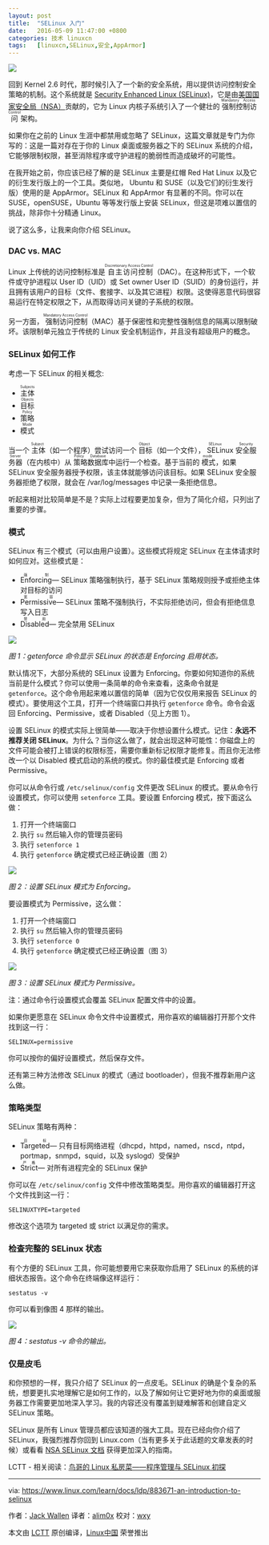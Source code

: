 ```yaml
---
layout: post
title:	"SELinux 入门"
date:	2016-05-09 11:47:00 +0800 
categories:	技术 linuxcn 
tags:	[linuxcn,SELinux,安全,AppArmor]
---
```



![](/Asserts/Images//attachment/album/201605/09/114709nmpn3rn000ky1m0m.jpg)


回到 Kernel 2.6 时代，那时候引入了一个新的安全系统，用以提供访问控制安全策略的机制。这个系统就是 [Security Enhanced Linux (SELinux)](http://selinuxproject.org/page/Main_Page)，它是由[美国国家安全局（NSA）](https://www.nsa.gov/research/selinux/)贡献的，它为 Linux 内核子系统引入了一个健壮的<ruby> 强制控制访问 <rp>  （ </rp> <rt>  Mandatory Access Control </rt> <rp>  ） </rp></ruby>架构。


如果你在之前的 Linux 生涯中都禁用或忽略了 SELinux，这篇文章就是专门为你写的：这是一篇对存在于你的 Linux 桌面或服务器之下的 SELinux 系统的介绍，它能够限制权限，甚至消除程序或守护进程的脆弱性而造成破坏的可能性。


在我开始之前，你应该已经了解的是 SELinux 主要是红帽 Red Hat Linux 以及它的衍生发行版上的一个工具。类似地， Ubuntu 和 SUSE（以及它们的衍生发行版）使用的是 AppArmor。SELinux 和 AppArmor 有显著的不同。你可以在 SUSE，openSUSE，Ubuntu 等等发行版上安装 SELinux，但这是项难以置信的挑战，除非你十分精通 Linux。


说了这么多，让我来向你介绍 SELinux。


### DAC vs. MAC


Linux 上传统的访问控制标准是<ruby> 自主访问控制 <rp>  （ </rp> <rt>  Discretionary Access Control </rt> <rp>  ） </rp></ruby>（DAC）。在这种形式下，一个软件或守护进程以 User ID（UID）或 Set owner User ID（SUID）的身份运行，并且拥有该用户的目标（文件、套接字、以及其它进程）权限。这使得恶意代码很容易运行在特定权限之下，从而取得访问关键的子系统的权限。


另一方面，<ruby> 强制访问控制 <rp>  （ </rp> <rt>  Mandatory Access Control </rt> <rp>  ） </rp></ruby>（MAC）基于保密性和完整性强制信息的隔离以限制破坏。该限制单元独立于传统的 Linux 安全机制运作，并且没有超级用户的概念。


### SELinux 如何工作


考虑一下 SELinux 的相关概念:


* <ruby> 主体 <rp>  （ </rp> <rt>  Subjects </rt> <rp>  ） </rp></ruby>
* <ruby> 目标 <rp>  （ </rp> <rt>  Objects </rt> <rp>  ） </rp></ruby>
* <ruby> 策略 <rp>  （ </rp> <rt>  Policy </rt> <rp>  ） </rp></ruby>
* <ruby> 模式 <rp>  （ </rp> <rt>  Mode </rt> <rp>  ） </rp></ruby>


当一个<ruby> 主体 <rp>  （ </rp> <rt>  Subject </rt> <rp>  ） </rp></ruby>（如一个程序）尝试访问一个<ruby> 目标 <rp>  （ </rp> <rt>  Object </rt> <rp>  ） </rp></ruby>（如一个文件），<ruby> SELinux 安全服务器 <rp>  （ </rp> <rt>  SELinux Security Server </rt> <rp>  ） </rp></ruby>（在内核中）从<ruby> 策略数据库 <rp>  （ </rp> <rt>  Policy Database </rt> <rp>  ） </rp></ruby>中运行一个检查。基于当前的<ruby> 模式 <rp>  （ </rp> <rt>  mode </rt> <rp>  ） </rp></ruby>，如果 SELinux 安全服务器授予权限，该主体就能够访问该目标。如果 SELinux 安全服务器拒绝了权限，就会在 /var/log/messages 中记录一条拒绝信息。


听起来相对比较简单是不是？实际上过程要更加复杂，但为了简化介绍，只列出了重要的步骤。


### 模式


SELinux 有三个模式（可以由用户设置）。这些模式将规定 SELinux 在主体请求时如何应对。这些模式是：


* <ruby> Enforcing <rp>  （ </rp> <rt>  强制 </rt> <rp>  ） </rp></ruby>— SELinux 策略强制执行，基于 SELinux 策略规则授予或拒绝主体对目标的访问
* <ruby> Permissive <rp>  （ </rp> <rt>  宽容 </rt> <rp>  ） </rp></ruby>— SELinux 策略不强制执行，不实际拒绝访问，但会有拒绝信息写入日志
* <ruby> Disabled <rp>  （ </rp> <rt>  禁用 </rt> <rp>  ） </rp></ruby>— 完全禁用 SELinux


![](/Asserts/Images//attachment/album/201605/09/114726f6rphbs6krt4o4hr.png)


*图 1：getenforce 命令显示 SELinux 的状态是 Enforcing 启用状态。*


默认情况下，大部分系统的 SELinux 设置为 Enforcing。你要如何知道你的系统当前是什么模式？你可以使用一条简单的命令来查看，这条命令就是 `getenforce`。这个命令用起来难以置信的简单（因为它仅仅用来报告 SELinux 的模式）。要使用这个工具，打开一个终端窗口并执行 `getenforce` 命令。命令会返回 Enforcing、Permissive，或者 Disabled（见上方图 1）。


设置 SELinux 的模式实际上很简单——取决于你想设置什么模式。记住：**永远不推荐关闭 SELinux**。为什么？当你这么做了，就会出现这种可能性：你磁盘上的文件可能会被打上错误的权限标签，需要你重新标记权限才能修复。而且你无法修改一个以 Disabled 模式启动的系统的模式。你的最佳模式是 Enforcing 或者 Permissive。


你可以从命令行或 `/etc/selinux/config` 文件更改 SELinux 的模式。要从命令行设置模式，你可以使用 `setenforce` 工具。要设置 Enforcing 模式，按下面这么做：


1. 打开一个终端窗口
2. 执行 `su` 然后输入你的管理员密码
3. 执行 `setenforce 1`
4. 执行 `getenforce` 确定模式已经正确设置（图 2）


![](/Asserts/Images//attachment/album/201605/09/114726efnh5hztvph5hhhl.png)


*图 2：设置 SELinux 模式为 Enforcing。*


要设置模式为 Permissive，这么做：


1. 打开一个终端窗口
2. 执行 `su` 然后输入你的管理员密码
3. 执行 `setenforce 0`
4. 执行 `getenforce` 确定模式已经正确设置（图 3）


![](/Asserts/Images//attachment/album/201605/09/114727e22fgab546grung6.png)


*图 3：设置 SELinux 模式为 Permissive。*


注：通过命令行设置模式会覆盖 SELinux 配置文件中的设置。


如果你更愿意在 SELinux 命令文件中设置模式，用你喜欢的编辑器打开那个文件找到这一行：



```
SELINUX=permissive

```

你可以按你的偏好设置模式，然后保存文件。


还有第三种方法修改 SELinux 的模式（通过 bootloader），但我不推荐新用户这么做。


### 策略类型


SELinux 策略有两种：


* <ruby> Targeted <rp>  （ </rp> <rt>  目标 </rt> <rp>  ） </rp></ruby> — 只有目标网络进程（dhcpd，httpd，named，nscd，ntpd，portmap，snmpd，squid，以及 syslogd）受保护
* <ruby> Strict <rp>  （ </rp> <rt>  严格 </rt> <rp>  ） </rp></ruby> — 对所有进程完全的 SELinux 保护


你可以在 `/etc/selinux/config` 文件中修改策略类型。用你喜欢的编辑器打开这个文件找到这一行：



```
SELINUXTYPE=targeted

```

修改这个选项为 targeted 或 strict 以满足你的需求。


### 检查完整的 SELinux 状态


有个方便的 SELinux 工具，你可能想要用它来获取你启用了 SELinux 的系统的详细状态报告。这个命令在终端像这样运行：



```
sestatus -v

```

你可以看到像图 4 那样的输出。


![](/Asserts/Images//attachment/album/201605/09/114728a379999n525vall9.png)


*图 4：sestatus -v 命令的输出。*


### 仅是皮毛


和你预想的一样，我只介绍了 SELinux 的一点皮毛。SELinux 的确是个复杂的系统，想要更扎实地理解它是如何工作的，以及了解如何让它更好地为你的桌面或服务器工作需要更加地深入学习。我的内容还没有覆盖到疑难解答和创建自定义 SELinux 策略。


SELinux 是所有 Linux 管理员都应该知道的强大工具。现在已经向你介绍了 SELinux，我强烈推荐你回到 Linux.com（当有更多关于此话题的文章发表的时候）或看看 [NSA SELinux 文档](https://www.nsa.gov/research/selinux/docs.shtml) 获得更加深入的指南。


LCTT - 相关阅读：[鸟哥的 Linux 私房菜——程序管理与 SELinux 初探](http://vbird.dic.ksu.edu.tw/linux_basic/0440processcontrol_5.php)




---


via: <https://www.linux.com/learn/docs/ldp/883671-an-introduction-to-selinux>


作者：[Jack Wallen](https://www.linux.com/community/forums/person/93) 译者：[alim0x](https://github.com/alim0x) 校对：[wxy](https://github.com/wxy)


本文由 [LCTT](https://github.com/LCTT/TranslateProject) 原创编译，[Linux中国](https://linux.cn/) 荣誉推出
